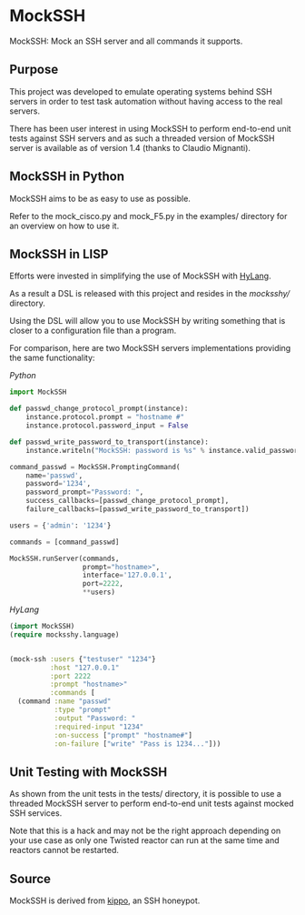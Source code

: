MockSSH
=======

MockSSH: Mock an SSH server and all commands it supports.


Purpose
-------
This project was developed to emulate operating systems
behind SSH servers in order to test task automation without
having access to the real servers.

There has been user interest in using MockSSH to perform
end-to-end unit tests against SSH servers and as such a
threaded version of MockSSH server is available as of
version 1.4 (thanks to Claudio Mignanti).


MockSSH in Python
-----------------
MockSSH aims to be as easy to use as possible.

Refer to the mock_cisco.py and mock_F5.py in the examples/
directory for an overview on how to use it.


MockSSH in LISP
---------------
Efforts were invested in simplifying the use of MockSSH
with [HyLang](http://hylang.org/).

As a result a DSL is released with this project and
resides in the *mocksshy/* directory.

Using the DSL will allow you to use MockSSH by writing
something that is closer to a configuration file than
a program.

For comparison, here are two MockSSH servers
implementations providing the same functionality:


*Python*
```python
import MockSSH

def passwd_change_protocol_prompt(instance):
    instance.protocol.prompt = "hostname #"
    instance.protocol.password_input = False

def passwd_write_password_to_transport(instance):
    instance.writeln("MockSSH: password is %s" % instance.valid_password)

command_passwd = MockSSH.PromptingCommand(
    name='passwd',
    password='1234',
    password_prompt="Password: ",
    success_callbacks=[passwd_change_protocol_prompt],
    failure_callbacks=[passwd_write_password_to_transport])

users = {'admin': '1234'}

commands = [command_passwd]

MockSSH.runServer(commands,
                  prompt="hostname>",
                  interface='127.0.0.1',
                  port=2222,
                  **users)
```

*HyLang*
```clojure
(import MockSSH)
(require mocksshy.language)


(mock-ssh :users {"testuser" "1234"}
          :host "127.0.0.1"
          :port 2222
          :prompt "hostname>"
          :commands [
  (command :name "passwd"
           :type "prompt"
           :output "Password: "
           :required-input "1234"
           :on-success ["prompt" "hostname#"]
           :on-failure ["write" "Pass is 1234..."]))
```


Unit Testing with MockSSH
-------------------------
As shown from the unit tests in the tests/ directory, it is possible to use
a threaded MockSSH server to perform end-to-end unit tests against mocked
SSH services.

Note that this is a hack and may not be the right approach depending on your
use case as only one Twisted reactor can run at the same time and reactors
cannot be restarted.

Source
------
MockSSH is derived from [kippo](https://github.com/desaster/kippo/), an SSH honeypot.
